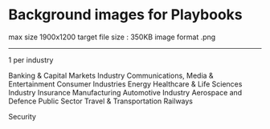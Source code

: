 # Background images for Playbooks

max size 1900x1200
target file size : 350KB
image format .png


---
1 per industry


Banking & Capital Markets Industry
Communications, Media & Entertainment
Consumer Industries
Energy
Healthcare & Life Sciences Industry
Insurance
Manufacturing
Automotive Industry
Aerospace and Defence
Public Sector 
Travel & Transportation
Railways


Security
